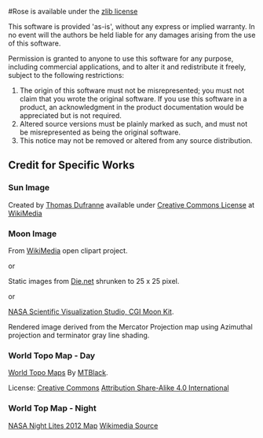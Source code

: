 #Rose is available under the [zlib license](https://www.zlib.net/zlib_license.html)

This software is provided 'as-is', without any express or implied
warranty.  In no event will the authors be held liable for any damages
arising from the use of this software.

Permission is granted to anyone to use this software for any purpose,
including commercial applications, and to alter it and redistribute it
freely, subject to the following restrictions:

1. The origin of this software must not be misrepresented; you must not
   claim that you wrote the original software. If you use this software
   in a product, an acknowledgment in the product documentation would be
   appreciated but is not required.
2. Altered source versions must be plainly marked as such, and must not be
   misrepresented as being the original software.
3. This notice may not be removed or altered from any source distribution.

## Credit for Specific Works

### Sun Image

Created by [Thomas Dufranne](https://commons.wikimedia.org/wiki/User:Bcjordan)
available under [Creative Commons License](https://creativecommons.org/licenses/by/3.0/deed.en)
at [WikiMedia](https://commons.wikimedia.org/wiki/File:Sun.svg)

### Moon Image

From [WikiMedia](https://openclipart.org/detail/170669/weather-icon-full-moon) open clipart project.

or

Static images from [Die.net](https://www.die.net/moon/) shrunken to 25 x 25 pixel.

or

[NASA Scientific Visualization Studio, CGI Moon Kit](https://svs.gsfc.nasa.gov/cgi-bin/details.cgi?aid=4720).

Rendered image derived from the Mercator Projection map using Azimuthal projection and terminator gray line
shading.

### World Topo Map - Day

[World Topo Maps](https://commons.wikimedia.org/wiki/File:Large_World_Topo_Map_2.png)
By [MTBlack](https://commons.wikimedia.org/w/index.php?title=User:MTBlack&action=edit&redlink=1).

License: [Creative Commons](https://en.wikipedia.org/wiki/en:Creative_Commons)
[Attribution Share-Alike 4.0 International](https://creativecommons.org/licenses/by-sa/4.0/deed.en)

### World Top Map - Night

[NASA Night Lites 2012 Map](https://earthobservatory.nasa.gov/images/79765/night-lights-2012-map)
[Wikimedia Source](https://commons.wikimedia.org/wiki/File:The_earth_at_night.jpg)
